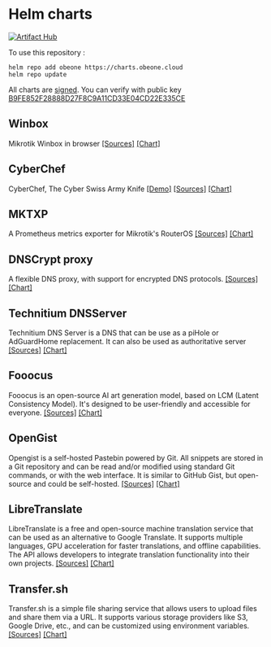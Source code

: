 # Helm charts

[![Artifact Hub](https://img.shields.io/endpoint?url=https://artifacthub.io/badge/repository/obeone)](https://artifacthub.io/packages/search?repo=obeone)

To use this repository :

```console
helm repo add obeone https://charts.obeone.cloud
helm repo update
```

All charts are [signed](https://helm.sh/docs/topics/provenance/). You can verify with public key [B9FE852F28888D27F8C9A11CD33E04CD22E335CE](public_key.gpg)

## Winbox

Mikrotik Winbox in browser [[Sources]](https://github.com/obeone/winbox-docker) [[Chart]](charts/winbox)

## CyberChef

CyberChef, The Cyber Swiss Army Knife [[Demo]](https://gchq.github.io/cyberchef) [[Sources]](https://github.com/gchq/CyberChef) [[Chart]](charts/cyberchef)

## MKTXP

A Prometheus metrics exporter for Mikrotik's RouterOS
[[Sources]](https://github.com/akpw/mktxp) [[Chart]](charts/mktxp)

## DNSCrypt proxy

A flexible DNS proxy, with support for encrypted DNS protocols. [[Sources]](https://github.com/klutchell/dnscrypt-proxy-docker) [[Chart]](charts/dnscrypt-proxy)

## Technitium DNSServer

Technitium DNS Server is a DNS that can be use as a piHole or AdGuardHome replacement. It can also be used as authoritative server
[[Sources]](https://github.com/TechnitiumSoftware/DnsServer) [[Chart]](charts/technitium-dnsserver)

## Fooocus

Fooocus is an open-source AI art generation model, based on LCM (Latent Consistency Model). It's designed to be user-friendly and accessible for everyone.
[[Sources]](https://github.com/lllyasviel/fooocus) [[Chart]](charts/fooocus)

## OpenGist

Opengist is a self-hosted Pastebin powered by Git. All snippets are stored in a Git repository and can be read and/or modified using standard Git commands, or with the web interface. It is similar to GitHub Gist, but open-source and could be self-hosted.
[[Sources]](https://github.com/thomiceli/opengist) [[Chart]](charts/opengist)

## LibreTranslate

LibreTranslate is a free and open-source machine translation service that can be used as an alternative to Google Translate. It supports multiple languages, GPU acceleration for faster translations, and offline capabilities. The API allows developers to integrate translation functionality into their own projects.
[[Sources]](https://github.com/LibreTranslate/LibreTranslate) [[Chart]](charts/libretranslate)

## Transfer.sh

Transfer.sh is a simple file sharing service that allows users to upload files and share them via a URL. It supports various storage providers like S3, Google Drive, etc., and can be customized using environment variables.
[[Sources]](https://github.com/dutchcoders/transfer.sh) [[Chart]](charts/transfer.sh)
